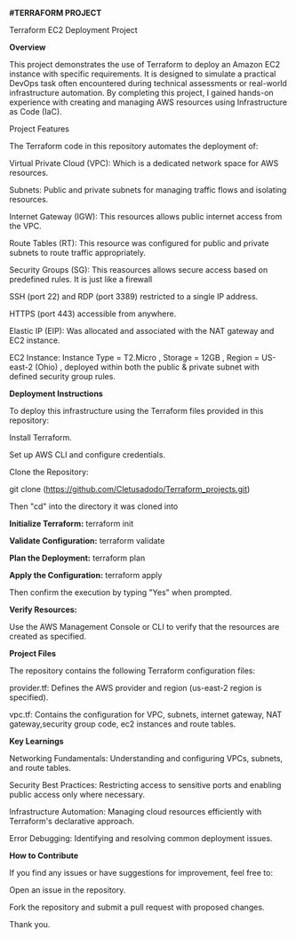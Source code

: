 **#TERRAFORM PROJECT**

Terraform EC2 Deployment Project


**Overview**


This project demonstrates the use of Terraform to deploy an Amazon EC2 instance with specific requirements. It is designed to simulate a practical DevOps task often encountered during technical assessments or real-world infrastructure automation. By completing this project, I gained hands-on experience with creating and managing AWS resources using Infrastructure as Code (IaC).

Project Features

The Terraform code in this repository automates the deployment of:

Virtual Private Cloud (VPC): Which is a dedicated network space for AWS resources.

Subnets: Public and private subnets for managing traffic flows and isolating resources.

Internet Gateway (IGW): This resources allows public internet access from the VPC.

Route Tables (RT): This resource was configured for public and private subnets to route traffic appropriately.

Security Groups (SG): This reasources allows secure access based on predefined rules. It is just like a firewall

SSH (port 22) and RDP (port 3389) restricted to a single IP address.

HTTPS (port 443) accessible from anywhere.

Elastic IP (EIP): Was allocated and associated with the NAT gateway and EC2 instance.

EC2 Instance: Instance Type = T2.Micro , Storage = 12GB , Region = US-east-2 (Ohio) , deployed within both the public & private subnet with defined security group rules.

**Deployment Instructions**

To deploy this infrastructure using the Terraform files provided in this repository:

Install Terraform.

Set up AWS CLI and configure credentials.

Clone the Repository:

git clone (https://github.com/Cletusadodo/Terraform_projects.git)

Then "cd" into the directory it was cloned into

**Initialize Terraform:**
terraform init

**Validate Configuration:**
terraform validate

**Plan the Deployment:**
terraform plan

**Apply the Configuration:**
terraform apply

Then confirm the execution by typing "Yes" when prompted.

**Verify Resources:**

Use the AWS Management Console or CLI to verify that the resources are created as specified.

**Project Files**

The repository contains the following Terraform configuration files:

provider.tf: Defines the AWS provider and region (us-east-2 region is specified).

vpc.tf: Contains the configuration for VPC, subnets, internet gateway, NAT gateway,security group code, ec2 instances and route tables.

**Key Learnings**

Networking Fundamentals: Understanding and configuring VPCs, subnets, and route tables.

Security Best Practices: Restricting access to sensitive ports and enabling public access only where necessary.

Infrastructure Automation: Managing cloud resources efficiently with Terraform's declarative approach.

Error Debugging: Identifying and resolving common deployment issues.

**How to Contribute**

If you find any issues or have suggestions for improvement, feel free to:

Open an issue in the repository.

Fork the repository and submit a pull request with proposed changes.

Thank you.
